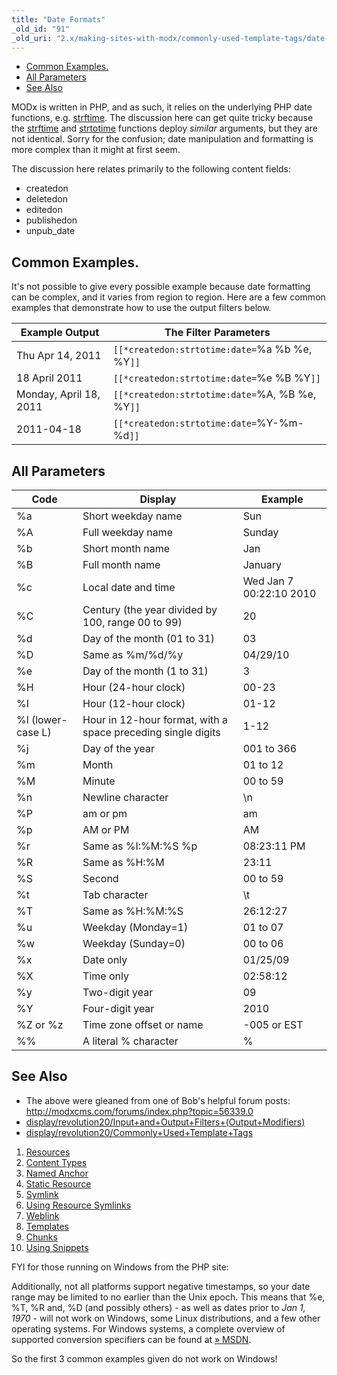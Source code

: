 ```yaml
---
title: "Date Formats"
_old_id: "91"
_old_uri: "2.x/making-sites-with-modx/commonly-used-template-tags/date-formats"
---
```


- [Common Examples.](#common-examples)
- [All Parameters](#all-parameters)
- [See Also](#see-also)



MODx is written in PHP, and as such, it relies on the underlying PHP date functions, e.g. [strftime](http://www.php.net/manual/en/function.strftime.php). The discussion here can get quite tricky because the [strftime](http://www.php.net/manual/en/function.strftime.php) and [strtotime](http://co.php.net/strtotime) functions deploy _similar_ arguments, but they are not identical. Sorry for the confusion; date manipulation and formatting is more complex than it might at first seem.

The discussion here relates primarily to the following content fields:

- createdon
- deletedon
- editedon
- publishedon
- unpub\_date

## Common Examples.

It's not possible to give every possible example because date formatting can be complex, and it varies from region to region. Here are a few common examples that demonstrate how to use the output filters below.

| Example Output         | The Filter Parameters                           |
| ---------------------- | ----------------------------------------------- |
| Thu Apr 14, 2011       | `[[*createdon:strtotime:date=`%a %b %e, %Y`]]`  |
| 18 April 2011          | `[[*createdon:strtotime:date=`%e %B %Y`]]`      |
| Monday, April 18, 2011 | `[[*createdon:strtotime:date=`%A, %B %e, %Y`]]` |
| 2011-04-18             | `[[*createdon:strtotime:date=`%Y-%m-%d`]]`      |

## All Parameters

| Code              | Display                                                      | Example                 |
| ----------------- | ------------------------------------------------------------ | ----------------------- |
| %a                | Short weekday name                                           | Sun                     |
| %A                | Full weekday name                                            | Sunday                  |
| %b                | Short month name                                             | Jan                     |
| %B                | Full month name                                              | January                 |
| %c                | Local date and time                                          | Wed Jan 7 00:22:10 2010 |
| %C                | Century (the year divided by 100, range 00 to 99)            | 20                      |
| %d                | Day of the month (01 to 31)                                  | 03                      |
| %D                | Same as %m/%d/%y                                             | 04/29/10                |
| %e                | Day of the month (1 to 31)                                   | 3                       |
| %H                | Hour (24-hour clock)                                         | 00-23                   |
| %I                | Hour (12-hour clock)                                         | 01-12                   |
| %l (lower-case L) | Hour in 12-hour format, with a space preceding single digits | 1-12                    |
| %j                | Day of the year                                              | 001 to 366              |
| %m                | Month                                                        | 01 to 12                |
| %M                | Minute                                                       | 00 to 59                |
| %n                | Newline character                                            | \\n                     |
| %P                | am or pm                                                     | am                      |
| %p                | AM or PM                                                     | AM                      |
| %r                | Same as %I:%M:%S %p                                          | 08:23:11 PM             |
| %R                | Same as %H:%M                                                | 23:11                   |
| %S                | Second                                                       | 00 to 59                |
| %t                | Tab character                                                | \\t                     |
| %T                | Same as %H:%M:%S                                             | 26:12:27                |
| %u                | Weekday (Monday=1)                                           | 01 to 07                |
| %w                | Weekday (Sunday=0)                                           | 00 to 06                |
| %x                | Date only                                                    | 01/25/09                |
| %X                | Time only                                                    | 02:58:12                |
| %y                | Two-digit year                                               | 09                      |
| %Y                | Four-digit year                                              | 2010                    |
| %Z or %z          | Time zone offset or name                                     | -005 or EST             |
| %%                | A literal % character                                        | %                       |

## See Also

- The above were gleaned from one of Bob's helpful forum posts: <http://modxcms.com/forums/index.php?topic=56339.0>
- [display/revolution20/Input+and+Output+Filters+(Output+Modifiers)](display/revolution20/Input+and+Output+Filters+(Output+Modifiers))
- [display/revolution20/Commonly+Used+Template+Tags](display/revolution20/Commonly+Used+Template+Tags)

1. [Resources](making-sites-with-modx/structuring-your-site/resources)
2. [Content Types](making-sites-with-modx/structuring-your-site/resources/content-types)
3. [Named Anchor](making-sites-with-modx/structuring-your-site/resources/named-anchor)
4. [Static Resource](making-sites-with-modx/structuring-your-site/resources/static-resource)
5. [Symlink](making-sites-with-modx/structuring-your-site/resources/symlink)
6. [Using Resource Symlinks](making-sites-with-modx/structuring-your-site/resources/symlink/using-resource-symlinks)
7. [Weblink](making-sites-with-modx/structuring-your-site/resources/weblink)
8. [Templates](making-sites-with-modx/structuring-your-site/templates)
9. [Chunks](making-sites-with-modx/structuring-your-site/chunks)
10. [Using Snippets](making-sites-with-modx/structuring-your-site/using-snippets)

FYI for those running on Windows from the PHP site:

Additionally, not all platforms support negative timestamps, so your date range may be limited to no earlier than the Unix epoch. This means that %e, %T, %R and, %D (and possibly others) - as well as dates prior to _Jan 1, 1970_ - will not work on Windows, some Linux distributions, and a few other operating systems. For Windows systems, a complete overview of supported conversion specifiers can be found at [» MSDN](http://msdn.microsoft.com/en-us/library/fe06s4ak.aspx).

So the first 3 common examples given do not work on Windows!